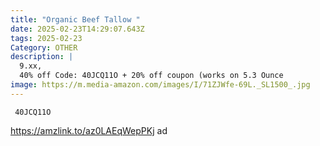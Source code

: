 ```yaml
---
title: "Organic Beef Tallow "
date: 2025-02-23T14:29:07.643Z
tags: 2025-02-23
Category: OTHER
description: |
  9.xx,
  40% off Code: 40JCQ11O + 20% off coupon (works on 5.3 Ounce
image: https://m.media-amazon.com/images/I/71ZJWfe-69L._SL1500_.jpg
---
```

<pre class="language-javascript"><code

class="language-javascript"> 40JCQ11O</code></pre>

https://amzlink.to/az0LAEqWepPKj   ad